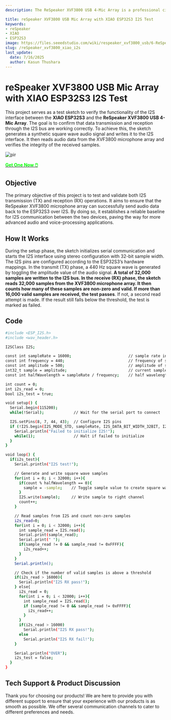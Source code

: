 ```yaml
---
description: The ReSpeaker XVF3800 USB 4-Mic Array is a professional circular microphone array with AEC, beamforming, noise suppression, and 360° voice capture. Paired with the XIAO ESP32S3, it enables advanced voice control for smart devices, robotics, and IoT applications. Discover seamless integration and dual-mode flexibility.

title: reSpeaker XVF3800 USB Mic Array with XIAO ESP32S3 I2S Test
keywords:
- reSpeaker
- XIAO
- ESP32S3
image: https://files.seeedstudio.com/wiki/respeaker_xvf3800_usb/6-ReSpeaker-XVF3800-4-Mic-Array-With-XIAO-ESP32S3.jpg
slug: /reSpeaker_xvf3800_xiao_i2s
last_update:
  date: 7/16/2025
  author: Kasun Thushara
---
```


# reSpeaker XVF3800 USB Mic Array with XIAO ESP32S3 I2S Test

This project serves as a test sketch to verify the functionality of the I2S interface between the **XIAO ESP32S3** and the **ReSpeaker XVF3800 USB 4-Mic Array**. The goal is to confirm that data transmission and reception through the I2S bus are working correctly. To achieve this, the sketch generates a synthetic square wave audio signal and writes it to the I2S interface. It then reads audio data from the XVF3800 microphone array and verifies the integrity of the received samples.

<p style={{textAlign: 'center'}}><img src="https://files.seeedstudio.com/wiki/respeaker_xvf3800_usb/front-xiao.jpg" alt="pir" width={600} height="auto" /></p>

<div class="get_one_now_container" style={{textAlign: 'center'}}>
    <a class="get_one_now_item" href="https://www.seeedstudio.com/ReSpeaker-Lite-p-5928.html">
            <strong><span><font color={'FFFFFF'} size={"4"}> Get One Now 🖱️</font></span></strong>
    </a>
</div>

## Objective

The primary objective of this project is to test and validate both I2S transmission (TX) and reception (RX) operations. It aims to ensure that the ReSpeaker XVF3800 microphone array can successfully send audio data back to the ESP32S3 over I2S. By doing so, it establishes a reliable baseline for I2S communication between the two devices, paving the way for more advanced audio and voice-processing applications.


## How It Works

During the setup phase, the sketch initializes serial communication and starts the I2S interface using stereo configuration with 32-bit sample width. The I2S pins are configured according to the ESP32S3’s hardware mappings. In the transmit (TX) phase, a 440 Hz square wave is generated by toggling the amplitude value of the audio signal. **A total of 32,000 samples are written to the I2S bus. In the receive (RX) phase, the sketch reads 32,000 samples from the XVF3800 microphone array. It then counts how many of these samples are non-zero and valid. If more than 16,000 valid samples are received, the test passes**. If not, a second read attempt is made. If the result still falls below the threshold, the test is marked as failed.

## Code

```bash
#include <ESP_I2S.h>
#include <wav_header.h>

I2SClass I2S;

const int sampleRate = 16000;                         // sample rate in Hz
const int frequency = 440;                            // frequency of square wave in Hz
const int amplitude = 500;                            // amplitude of square wave
int32_t sample = amplitude;                           // current sample value
const int halfWavelength = sampleRate / frequency;    // half wavelength of square wave

int count = 0;
int i2s_read = 0;
bool i2s_test = true;

void setup() {
  Serial.begin(115200);
  while(!Serial);             // Wait for the serial port to connect

  I2S.setPins(8, 7, 44, 43);  // Configure I2S pins
  if (!I2S.begin(I2S_MODE_STD, sampleRate, I2S_DATA_BIT_WIDTH_32BIT, I2S_SLOT_MODE_STEREO)){
    Serial.println("Failed to initialize I2S!");
    while(1);                 // Halt if failed to initialize
  }
}

void loop() {
  if(i2s_test){
    Serial.println("I2S test!");

    // Generate and write square wave samples
    for(int i = 0; i < 32000; i++){
      if(count % halfWavelength == 0){
        sample = -sample;    // Toggle sample value to create square wave
      }
      I2S.write(sample);     // Write sample to right channel
      count++;
    }

    // Read samples from I2S and count non-zero samples
    i2s_read=0;
    for(int i = 0; i < 32000; i++){
      int sample_read = I2S.read();
      Serial.print(sample_read);
      Serial.print(" ");
      if(sample_read != 0 && sample_read != 0xFFFF){
        i2s_read++;
      }
    }
    Serial.println();

    // Check if the number of valid samples is above a threshold
    if(i2s_read > 16000){
      Serial.println("I2S RX pass!");
    } else{
      i2s_read = 0;
      for(int i = 0; i < 32000; i++){
        int sample_read = I2S.read();
        if (sample_read != 0 && sample_read != 0xFFFF){
          i2s_read++;
        }
      }
      if(i2s_read > 16000)
        Serial.println("I2S RX pass!");
      else
        Serial.println("I2S RX fail!");
    }

    Serial.println("OVER");
    i2s_test = false;
  }
}
```
## Tech Support & Product Discussion

Thank you for choosing our products! We are here to provide you with different support to ensure that your experience with our products is as smooth as possible. We offer several communication channels to cater to different preferences and needs.

<div class="button_tech_support_container">
<a href="https://forum.seeedstudio.com/" class="button_forum"></a> 
<a href="https://www.seeedstudio.com/contacts" class="button_email"></a>
</div>

<div class="button_tech_support_container">
<a href="https://discord.gg/eWkprNDMU7" class="button_discord"></a> 
<a href="https://github.com/Seeed-Studio/wiki-documents/discussions/69" class="button_discussion"></a>
</div>